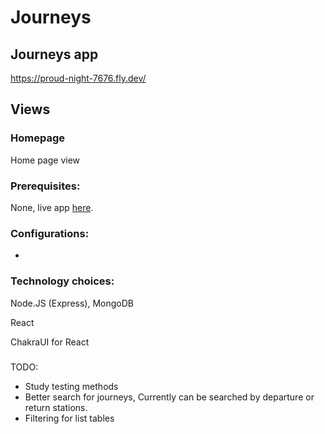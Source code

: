 # Journeys

## Journeys app
https://proud-night-7676.fly.dev/

## Views
### Homepage
Home page view

### Prerequisites: 
None, live app [here](https://proud-night-7676.fly.dev/).

### Configurations:
-

### Technology choices:
Node.JS (Express), MongoDB

React

ChakraUI for React

###
TODO:
   - Study testing methods
   - Better search for journeys, Currently can be searched by departure or return stations.
   - Filtering for list tables

